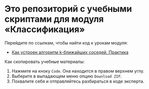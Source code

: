 # Это репозиторий с учебными скриптами для модуля «Классификация»

Перейдите по ссылкам, чтобы найти код к урокам модуля:
- [Как устроен алгоритм k-ближайших соседей. Практика](https://github.com/Eduson-DataScience/DataScience/blob/main/Classification/knn_practice.ipynb)

Как скопировать учебные материалы:
1. Нажмите на кноку <code>Code</code>. Она находится в правом верхнем углу.
2. Выберите в выпадающем меню опцию <code>Download ZIP</code>.
3. Похвалите себя и отправляйтесь разбираться в коде эксперта.

